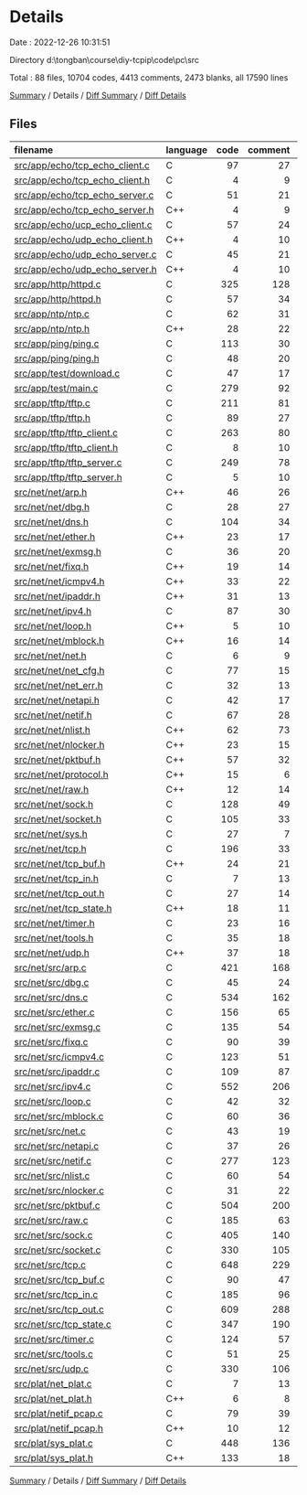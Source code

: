 # Details

Date : 2022-12-26 10:31:51

Directory d:\\tongban\\course\\diy-tcpip\\code\\pc\\src

Total : 88 files,  10704 codes, 4413 comments, 2473 blanks, all 17590 lines

[Summary](results.md) / Details / [Diff Summary](diff.md) / [Diff Details](diff-details.md)

## Files
| filename | language | code | comment | blank | total |
| :--- | :--- | ---: | ---: | ---: | ---: |
| [src/app/echo/tcp_echo_client.c](/src/app/echo/tcp_echo_client.c) | C | 97 | 27 | 17 | 141 |
| [src/app/echo/tcp_echo_client.h](/src/app/echo/tcp_echo_client.h) | C | 4 | 9 | 3 | 16 |
| [src/app/echo/tcp_echo_server.c](/src/app/echo/tcp_echo_server.c) | C | 51 | 21 | 11 | 83 |
| [src/app/echo/tcp_echo_server.h](/src/app/echo/tcp_echo_server.h) | C++ | 4 | 9 | 3 | 16 |
| [src/app/echo/ucp_echo_client.c](/src/app/echo/ucp_echo_client.c) | C | 57 | 24 | 10 | 91 |
| [src/app/echo/udp_echo_client.h](/src/app/echo/udp_echo_client.h) | C++ | 4 | 10 | 3 | 17 |
| [src/app/echo/udp_echo_server.c](/src/app/echo/udp_echo_server.c) | C | 45 | 21 | 11 | 77 |
| [src/app/echo/udp_echo_server.h](/src/app/echo/udp_echo_server.h) | C++ | 4 | 10 | 3 | 17 |
| [src/app/http/httpd.c](/src/app/http/httpd.c) | C | 325 | 128 | 73 | 526 |
| [src/app/http/httpd.h](/src/app/http/httpd.h) | C | 57 | 34 | 18 | 109 |
| [src/app/ntp/ntp.c](/src/app/ntp/ntp.c) | C | 62 | 31 | 15 | 108 |
| [src/app/ntp/ntp.h](/src/app/ntp/ntp.h) | C++ | 28 | 22 | 6 | 56 |
| [src/app/ping/ping.c](/src/app/ping/ping.c) | C | 113 | 30 | 27 | 170 |
| [src/app/ping/ping.h](/src/app/ping/ping.h) | C | 48 | 20 | 12 | 80 |
| [src/app/test/download.c](/src/app/test/download.c) | C | 47 | 17 | 6 | 70 |
| [src/app/test/main.c](/src/app/test/main.c) | C | 279 | 92 | 72 | 443 |
| [src/app/tftp/tftp.c](/src/app/tftp/tftp.c) | C | 211 | 81 | 61 | 353 |
| [src/app/tftp/tftp.h](/src/app/tftp/tftp.h) | C | 89 | 27 | 22 | 138 |
| [src/app/tftp/tftp_client.c](/src/app/tftp/tftp_client.c) | C | 263 | 80 | 44 | 387 |
| [src/app/tftp/tftp_client.h](/src/app/tftp/tftp_client.h) | C | 8 | 10 | 4 | 22 |
| [src/app/tftp/tftp_server.c](/src/app/tftp/tftp_server.c) | C | 249 | 78 | 56 | 383 |
| [src/app/tftp/tftp_server.h](/src/app/tftp/tftp_server.h) | C | 5 | 10 | 3 | 18 |
| [src/net/net/arp.h](/src/net/net/arp.h) | C++ | 46 | 26 | 10 | 82 |
| [src/net/net/dbg.h](/src/net/net/dbg.h) | C | 28 | 27 | 12 | 67 |
| [src/net/net/dns.h](/src/net/net/dns.h) | C | 104 | 34 | 20 | 158 |
| [src/net/net/ether.h](/src/net/net/ether.h) | C++ | 23 | 17 | 9 | 49 |
| [src/net/net/exmsg.h](/src/net/net/exmsg.h) | C | 36 | 20 | 10 | 66 |
| [src/net/net/fixq.h](/src/net/net/fixq.h) | C++ | 19 | 14 | 5 | 38 |
| [src/net/net/icmpv4.h](/src/net/net/icmpv4.h) | C++ | 33 | 22 | 10 | 65 |
| [src/net/net/ipaddr.h](/src/net/net/ipaddr.h) | C++ | 31 | 13 | 7 | 51 |
| [src/net/net/ipv4.h](/src/net/net/ipv4.h) | C | 87 | 30 | 18 | 135 |
| [src/net/net/loop.h](/src/net/net/loop.h) | C++ | 5 | 10 | 5 | 20 |
| [src/net/net/mblock.h](/src/net/net/mblock.h) | C++ | 16 | 14 | 5 | 35 |
| [src/net/net/net.h](/src/net/net/net.h) | C | 6 | 9 | 4 | 19 |
| [src/net/net/net_cfg.h](/src/net/net/net_cfg.h) | C | 77 | 15 | 15 | 107 |
| [src/net/net/net_err.h](/src/net/net/net_err.h) | C | 32 | 13 | 3 | 48 |
| [src/net/net/netapi.h](/src/net/net/netapi.h) | C | 42 | 17 | 13 | 72 |
| [src/net/net/netif.h](/src/net/net/netif.h) | C | 67 | 28 | 22 | 117 |
| [src/net/net/nlist.h](/src/net/net/nlist.h) | C++ | 62 | 73 | 22 | 157 |
| [src/net/net/nlocker.h](/src/net/net/nlocker.h) | C++ | 23 | 15 | 7 | 45 |
| [src/net/net/pktbuf.h](/src/net/net/pktbuf.h) | C++ | 57 | 32 | 14 | 103 |
| [src/net/net/protocol.h](/src/net/net/protocol.h) | C++ | 15 | 6 | 5 | 26 |
| [src/net/net/raw.h](/src/net/net/raw.h) | C++ | 12 | 14 | 6 | 32 |
| [src/net/net/sock.h](/src/net/net/sock.h) | C | 128 | 49 | 27 | 204 |
| [src/net/net/socket.h](/src/net/net/socket.h) | C | 105 | 33 | 25 | 163 |
| [src/net/net/sys.h](/src/net/net/sys.h) | C | 27 | 7 | 10 | 44 |
| [src/net/net/tcp.h](/src/net/net/tcp.h) | C | 196 | 33 | 39 | 268 |
| [src/net/net/tcp_buf.h](/src/net/net/tcp_buf.h) | C++ | 24 | 21 | 5 | 50 |
| [src/net/net/tcp_in.h](/src/net/net/tcp_in.h) | C | 7 | 13 | 4 | 24 |
| [src/net/net/tcp_out.h](/src/net/net/tcp_out.h) | C | 27 | 14 | 7 | 48 |
| [src/net/net/tcp_state.h](/src/net/net/tcp_state.h) | C++ | 18 | 11 | 6 | 35 |
| [src/net/net/timer.h](/src/net/net/timer.h) | C | 23 | 16 | 9 | 48 |
| [src/net/net/tools.h](/src/net/net/tools.h) | C | 35 | 18 | 8 | 61 |
| [src/net/net/udp.h](/src/net/net/udp.h) | C++ | 37 | 18 | 12 | 67 |
| [src/net/src/arp.c](/src/net/src/arp.c) | C | 421 | 168 | 90 | 679 |
| [src/net/src/dbg.c](/src/net/src/dbg.c) | C | 45 | 24 | 12 | 81 |
| [src/net/src/dns.c](/src/net/src/dns.c) | C | 534 | 162 | 103 | 799 |
| [src/net/src/ether.c](/src/net/src/ether.c) | C | 156 | 65 | 35 | 256 |
| [src/net/src/exmsg.c](/src/net/src/exmsg.c) | C | 135 | 54 | 30 | 219 |
| [src/net/src/fixq.c](/src/net/src/fixq.c) | C | 90 | 39 | 18 | 147 |
| [src/net/src/icmpv4.c](/src/net/src/icmpv4.c) | C | 123 | 51 | 23 | 197 |
| [src/net/src/ipaddr.c](/src/net/src/ipaddr.c) | C | 109 | 87 | 33 | 229 |
| [src/net/src/ipv4.c](/src/net/src/ipv4.c) | C | 552 | 206 | 123 | 881 |
| [src/net/src/loop.c](/src/net/src/loop.c) | C | 42 | 32 | 12 | 86 |
| [src/net/src/mblock.c](/src/net/src/mblock.c) | C | 60 | 36 | 17 | 113 |
| [src/net/src/net.c](/src/net/src/net.c) | C | 43 | 19 | 6 | 68 |
| [src/net/src/netapi.c](/src/net/src/netapi.c) | C | 37 | 26 | 9 | 72 |
| [src/net/src/netif.c](/src/net/src/netif.c) | C | 277 | 123 | 58 | 458 |
| [src/net/src/nlist.c](/src/net/src/nlist.c) | C | 60 | 54 | 22 | 136 |
| [src/net/src/nlocker.c](/src/net/src/nlocker.c) | C | 31 | 22 | 7 | 60 |
| [src/net/src/pktbuf.c](/src/net/src/pktbuf.c) | C | 504 | 200 | 134 | 838 |
| [src/net/src/raw.c](/src/net/src/raw.c) | C | 185 | 63 | 45 | 293 |
| [src/net/src/sock.c](/src/net/src/sock.c) | C | 405 | 140 | 76 | 621 |
| [src/net/src/socket.c](/src/net/src/socket.c) | C | 330 | 105 | 54 | 489 |
| [src/net/src/tcp.c](/src/net/src/tcp.c) | C | 648 | 229 | 118 | 995 |
| [src/net/src/tcp_buf.c](/src/net/src/tcp_buf.c) | C | 90 | 47 | 24 | 161 |
| [src/net/src/tcp_in.c](/src/net/src/tcp_in.c) | C | 185 | 96 | 44 | 325 |
| [src/net/src/tcp_out.c](/src/net/src/tcp_out.c) | C | 609 | 288 | 116 | 1,013 |
| [src/net/src/tcp_state.c](/src/net/src/tcp_state.c) | C | 347 | 190 | 100 | 637 |
| [src/net/src/timer.c](/src/net/src/timer.c) | C | 124 | 57 | 34 | 215 |
| [src/net/src/tools.c](/src/net/src/tools.c) | C | 51 | 25 | 16 | 92 |
| [src/net/src/udp.c](/src/net/src/udp.c) | C | 330 | 106 | 75 | 511 |
| [src/plat/net_plat.c](/src/plat/net_plat.c) | C | 7 | 13 | 4 | 24 |
| [src/plat/net_plat.h](/src/plat/net_plat.h) | C++ | 6 | 8 | 5 | 19 |
| [src/plat/netif_pcap.c](/src/plat/netif_pcap.c) | C | 79 | 39 | 18 | 136 |
| [src/plat/netif_pcap.h](/src/plat/netif_pcap.h) | C++ | 10 | 12 | 6 | 28 |
| [src/plat/sys_plat.c](/src/plat/sys_plat.c) | C | 448 | 136 | 120 | 704 |
| [src/plat/sys_plat.h](/src/plat/sys_plat.h) | C++ | 133 | 18 | 32 | 183 |

[Summary](results.md) / Details / [Diff Summary](diff.md) / [Diff Details](diff-details.md)